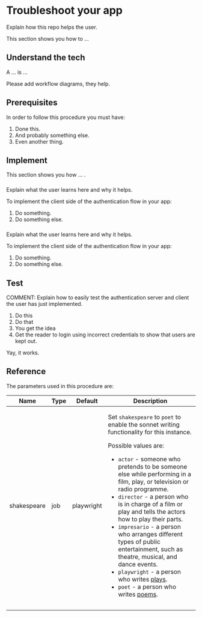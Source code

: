 
# Troubleshoot your app

Explain how this repo helps the user. 

This section shows you how to ...



##  Understand the tech

A ... is ...

Please add workflow diagrams, they help. 

## Prerequisites

In order to follow this procedure you must have:

1. Done this.
1. And probably something else.
1. Even another thing.

## Implement <something>

This section shows you how ... .

### <sub procedure if necessary>

Explain what the user learns here and why it helps.

To implement the client side of the authentication flow in your app:

1. Do something.
1. Do something else.


### <sub procedure if necessary>

Explain what the user learns here and why it helps.

To implement the client side of the authentication flow in your app:

1. Do something.
1. Do something else.

## Test <whatever you did in the procedure>

COMMENT: Explain how to easily test the authentication server and client the user has just implemented.

1. Do this
1. Do that
1. You get the idea
1. Get the reader to login using incorrect credentials to show that users are kept out.

Yay, it works.


## Reference

The parameters used in this procedure are:

<table>
<thead>
  <tr>
    <th>Name</th>
    <th>Type</th>
    <th>Default</th>
    <th>Description</th>
  </tr>
</thead>
<tbody>
  <tr>
    <td>shakespeare</td>
    <td>job</td>
    <td>playwright</td>
    <td>

Set `shakespeare` to `poet` to enable the sonnet writing functionality for this instance.

Possible values are:

* `actor` - someone who pretends to be someone else while performing in a film, play, or television or radio programme.
* `director` - a person who is in charge of a film or play and tells the actors how to play their parts.
* `impresario` - a person who arranges different types of public entertainment, such as theatre, musical, and dance events.
* `playwright` - a person who writes [plays](https://en.wikipedia.org/wiki/Play_(theatre)).
* `poet` - a person who writes [poems](https://en.wikipedia.org/wiki/Poetry).

</td>
  </tr>
  <tr>
    <td></td>
    <td></td>
    <td></td>
    <td></td>
  </tr>
  <tr>
    <td></td>
    <td></td>
    <td></td>
    <td></td>
  </tr>
</tbody>
</table>


